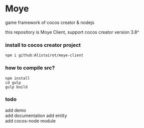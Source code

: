 # Moye
game framework of cocos creator & nodejs  

this repository is Moye Client, support cocos creator version 3.8^

### install to cocos creator project
```
npm i github:Alistairot/moye-client
```

### how to compile src?
```
npm install
cd gulp
gulp build
```

### todo
add demo  
add documentation
add entity  
add cocos-node module  